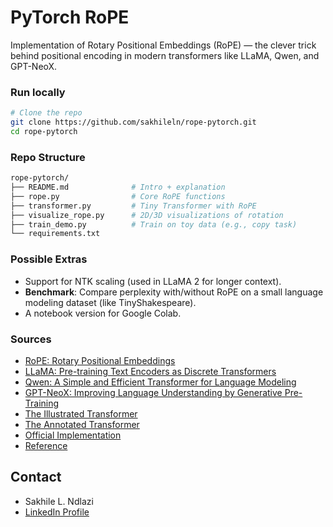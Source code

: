 # PyTorch RoPE
Implementation of Rotary Positional Embeddings (RoPE) — the clever trick behind positional encoding in modern transformers like LLaMA, Qwen, and GPT-NeoX.

### Run locally
```bash
# Clone the repo
git clone https://github.com/sakhileln/rope-pytorch.git
cd rope-pytorch
```

### Repo Structure
```bash
rope-pytorch/
├── README.md              # Intro + explanation
├── rope.py                # Core RoPE functions
├── transformer.py         # Tiny Transformer with RoPE
├── visualize_rope.py      # 2D/3D visualizations of rotation
├── train_demo.py          # Train on toy data (e.g., copy task)
└── requirements.txt
```
### Possible Extras
- Support for NTK scaling (used in LLaMA 2 for longer context).
- **Benchmark**: Compare perplexity with/without RoPE on a small language modeling dataset (like TinyShakespeare).
- A notebook version for Google Colab.

### Sources
- [RoPE: Rotary Positional Embeddings](https://arxiv.org/abs/2006.10029)
- [LLaMA: Pre-training Text Encoders as Discrete Transformers](https://arxiv.org/abs/2006.16236)
- [Qwen: A Simple and Efficient Transformer for Language Modeling](https://arxiv.org/abs/2006.04768)
- [GPT-NeoX: Improving Language Understanding by Generative Pre-Training](https://arxiv.org/abs/2106.03751)
- [The Illustrated Transformer](http://jalammar.github.io/illustrated-transformer/)
- [The Annotated Transformer](http://nlp.seas.harvard.edu/2018/04/03/attention.html)
- [Official Implementation](https://github.com/facebookresearch/rotary-embedding)
- [Reference](https://arxiv.org/abs/2006.10738)

## Contact
- Sakhile L. Ndlazi
- [LinkedIn Profile](https://www.linkedin.com/in/sakhile-)